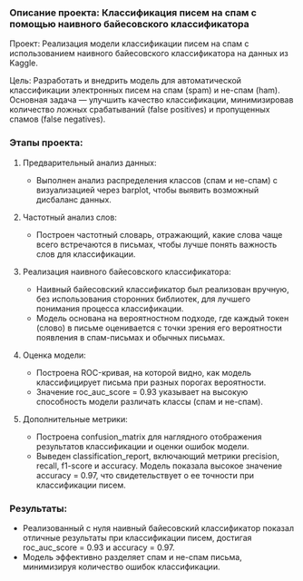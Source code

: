 ### Описание проекта: Классификация писем на спам с помощью наивного байесовского классификатора

Проект: Реализация модели классификации писем на спам с использованием наивного байесовского классификатора на данных из Kaggle.

Цель: Разработать и внедрить модель для автоматической классификации электронных писем на спам (spam) и не-спам (ham). Основная задача — улучшить качество классификации, минимизировав количество ложных срабатываний (false positives) и пропущенных спамов (false negatives).

### Этапы проекта:

1. Предварительный анализ данных:
   - Выполнен анализ распределения классов (спам и не-спам) с визуализацией через barplot, чтобы выявить возможный дисбаланс данных.
   
2. Частотный анализ слов:
   - Построен частотный словарь, отражающий, какие слова чаще всего встречаются в письмах, чтобы лучше понять важность слов для классификации.

3. Реализация наивного байесовского классификатора:
   - Наивный байесовский классификатор был реализован вручную, без использования сторонних библиотек, для лучшего понимания процесса классификации.
   - Модель основана на вероятностном подходе, где каждый токен (слово) в письме оценивается с точки зрения его вероятности появления в спам-письмах и обычных письмах.

4. Оценка модели:
   - Построена ROC-кривая, на которой видно, как модель классифицирует письма при разных порогах вероятности.
   - Значение roc_auc_score = 0.93 указывает на высокую способность модели различать классы (спам и не-спам).
   
5. Дополнительные метрики:
   - Построена confusion_matrix для наглядного отображения результатов классификации и оценки ошибок модели.
   - Выведен classification_report, включающий метрики precision, recall, f1-score и accuracy. Модель показала высокое значение accuracy = 0.97, что свидетельствует о ее точности при классификации писем.

### Результаты:
- Реализованный с нуля наивный байесовский классификатор показал отличные результаты при классификации писем, достигая roc_auc_score = 0.93 и accuracy = 0.97.
- Модель эффективно разделяет спам и не-спам письма, минимизируя количество ошибок классификации.
